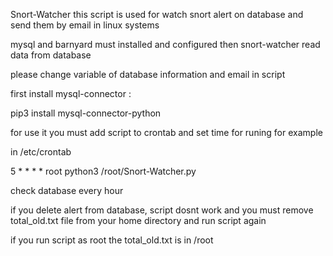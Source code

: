 Snort-Watcher
this script is used for watch snort alert on database and send them by email in linux systems

mysql and barnyard must installed and configured then snort-watcher read data from database

please change variable of database information and email in script

first install mysql-connector :

pip3 install mysql-connector-python

for use it you must add script to crontab and set time for runing for example

in /etc/crontab

5 * * * * root python3 /root/Snort-Watcher.py

check database every hour

if you delete  alert from database, script dosnt work and you must remove total_old.txt file from your home directory and run script again

if you run script as root the total_old.txt is in /root
